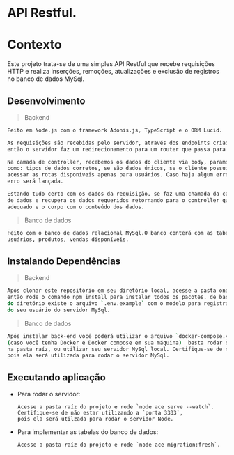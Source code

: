 # API Restful. 

# Contexto
Este projeto trata-se de uma simples API Restful que recebe requisições HTTP e realiza inserções, 
remoções, atualizações e exclusão de registros no banco de dados MySql.


## Desenvolvimento 

> Backend
```bash
Feito em Node.js com o framework Adonis.js, TypeScript e o ORM Lucid. 

As requisições são recebidas pelo servidor, através dos endpoints criados para acesso no lado do cliente, 
então o servidor faz um redirecionamento para um router que passa para a camada de controller da aplicação 

Na camada de controller, recebemos os dados do cliente via body, params ou query, realizamos validações 
como: tipos de dados corretos, se são dados únicos, se o cliente possui token para verificar e conseguir
acessar as rotas disponíveis apenas para usuários. Caso haja algum erro nesse processo uma mensagem de 
erro será lançada. 

Estando tudo certo com os dados da requisição, se faz uma chamada da camada model que tem acesso ao banco 
de dados e recupera os dados requeridos retornando para o controller que passa para o cliente com o status
adequado e o corpo com o conteúdo dos dados. 

``` 

> Banco de dados
```bash
Feito com o banco de dados relacional MySql.O banco conterá com as tabelas de produtos, clientes, endereços, 
usuários, produtos, vendas disponíveis. 
``` 

## Instalando Dependências

> Backend
```bash
Após clonar este repositório em seu diretório local, acesse a pasta onde foi clonado, 
então rode o comando npm install para instalar todos os pacotes. de back-end. Dentro
do diretório existe o arquivo `.env.example` com o modelo para registrar as credencias
do seu usuário do servidor MySql.
``` 

> Banco de dados
```bash
Após instalar back-end você poderá utilizar o arquivo `docker-compose.yml`
(caso você tenha Docker e Docker compose em sua máquina)  basta rodar o comando `docker-compose up` 
na pasta raíz, ou utilizar seu servidor MySql local. Certifique-se de não estar utilizando a `porta 3306`, 
pois ela será utilizada para rodar o servidor MySql.
``` 
## Executando aplicação

* Para rodar o servidor:

  ```
  Acesse a pasta raíz do projeto e rode `node ace serve --watch`. Certifique-se de não estar utilizando a `porta 3333`, 
  pois ela será utilzada para rodar o servidor Node.
  ```
* Para implementar as tabelas do banco de dados:

  ```
  Acesse a pasta raíz do projeto e rode `node ace migration:fresh`.
  ```
